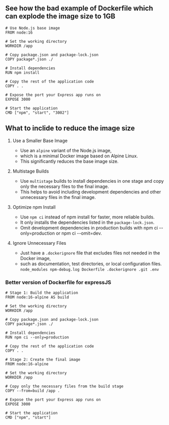 ## See how the bad example of Dockerfile which can explode the image size to 1GB

```
# Use Node.js base image
FROM node:16

# Set the working directory
WORKDIR /app

# Copy package.json and package-lock.json
COPY package*.json ./

# Install dependencies
RUN npm install

# Copy the rest of the application code
COPY . .

# Expose the port your Express app runs on
EXPOSE 3000

# Start the application
CMD ["npm", "start", "3002"]

```

## What to inclide to reduce the image size
1. Use a Smaller Base Image
    - Use an `alpine` variant of the Node.js image, 
    - which is a minimal Docker image based on Alpine Linux.
    - This significantly reduces the base image size.

2. Multistage Builds
    - Use `multistage` builds to install dependencies in one stage and copy only the necessary files to the final image.
    - This helps to avoid including development dependencies and other unnecessary files in the final image.

3. Optimize npm Install
    - Use `npm ci` instead of npm install for faster, more reliable builds. 
    - It only installs the dependencies listed in the `package-lock.json`.
    - Omit development dependencies in production builds with npm ci --only=production or npm ci --omit=dev.

4. Ignore Unnecessary Files
    - Just have a `.dockerignore` file that excludes files not needed in the Docker image, 
    - such as documentation, test directories, or local configuration files.
            ```
                node_modules
                npm-debug.log
                Dockerfile
                .dockerignore
                .git
                .env
            ```

### Better version of Dockerfile for expressJS

```
# Stage 1: Build the application
FROM node:16-alpine AS build

# Set the working directory
WORKDIR /app

# Copy package.json and package-lock.json
COPY package*.json ./

# Install dependencies
RUN npm ci --only=production

# Copy the rest of the application code
COPY . .

# Stage 2: Create the final image
FROM node:16-alpine

# Set the working directory
WORKDIR /app

# Copy only the necessary files from the build stage
COPY --from=build /app .

# Expose the port your Express app runs on
EXPOSE 3000

# Start the application
CMD ["npm", "start"]
```